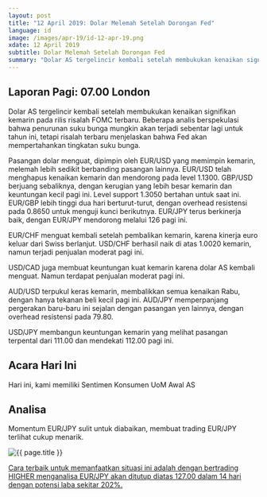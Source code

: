 ```yaml
---
layout: post
title: "12 April 2019: Dolar Melemah Setelah Dorongan Fed" 
language: id
image: /images/apr-19/id-12-apr-19.png
xdate: 12 April 2019
subtitle: Dolar Melemah Setelah Dorongan Fed
summary: "Dolar AS tergelincir kembali setelah membukukan kenaikan signifikan kemarin pada rilis risalah FOMC terbaru. Beberapa analis berspekulasi bahwa penurunan suku bunga mungkin akan terjadi sebentar lagi untuk tahun ini, tetapi risalah terbaru menjelaskan bahwa Fed akan mempertahankan tingkatan suku bunga."
---
```

## Laporan Pagi: 07.00 London

Dolar AS tergelincir kembali setelah membukukan kenaikan signifikan kemarin pada rilis risalah FOMC terbaru. Beberapa analis berspekulasi bahwa penurunan suku bunga mungkin akan terjadi sebentar lagi untuk tahun ini, tetapi risalah terbaru menjelaskan bahwa Fed akan mempertahankan tingkatan suku bunga.

Pasangan dolar menguat, dipimpin oleh EUR/USD yang memimpin kemarin, melemah lebih sedikit berbanding pasangan lainnya. EUR/USD telah menghapus kenaikan kemarin dan mendorong pada level 1.1300. GBP/USD berjuang sebaliknya, dengan kerugian yang lebih besar kemarin dan keuntungan kecil pagi ini. Level support 1.3050 bertahan untuk saat ini. EUR/GBP lebih tinggi dua hari berturut-turut, dengan overhead resistensi pada 0.8650 untuk menguji kunci berikutnya. EUR/JPY terus berkinerja baik, dengan EUR/JPY mendorong melalui 126 pagi ini.

EUR/CHF menguat kembali setelah pembalikan kemarin, karena kinerja euro keluar dari Swiss berlanjut. USD/CHF berhasil naik di atas 1.0020 kemarin, namun terjadi penjualan moderat pagi ini.

USD/CAD juga membuat keuntungan kuat kemarin karena dolar AS kembali menguat. Namun terdapat penjualan moderat pagi ini.

AUD/USD terpukul keras kemarin, membalikkan semua kenaikan Rabu, dengan hanya tekanan beli kecil pagi ini. AUD/JPY memperpanjang pergerakan baru-baru ini sejalan dengan pasangan yen lainnya, dengan overhead resistensi pada 79.80.

USD/JPY membangun keuntungan kemarin yang melihat pasangan terpental dari 111.00 dan mendekati 112.00 pagi ini.

## Acara Hari Ini

Hari ini, kami memiliki Sentimen Konsumen UoM Awal AS

## Analisa

Momentum EUR/JPY sulit untuk diabaikan, membuat trading EUR/JPY terlihat cukup menarik.

<img src="{{ site.url }}/images/apr-19/id-12-apr-19.png" alt="{{ page.title }}" title="{{ page.title }}">

<a href="%LINK%%?currency=USD&market=forex&underlying=frxEURUSD&formname=higherlower&duration_amount=14&duration_units=d&amount=10&amount_type=stake&expiry_type=duration&barrier=1.1200" target="_blank" rel="noopener noreferrer nofollow">Cara terbaik untuk memanfaatkan situasi ini adalah dengan bertrading HIGHER menganalisa EUR/JPY akan ditutup diatas 127.00 dalam 14 hari dengan potensi laba sekitar 202%.</a>